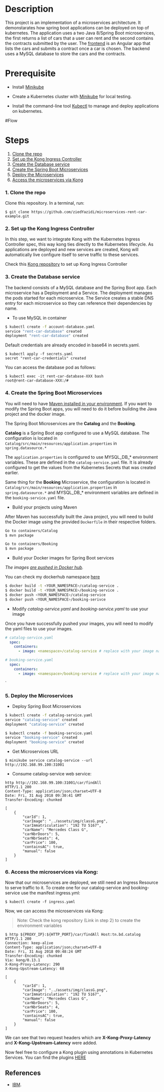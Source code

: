# Description
This project is an implementation of a microservices architecture. It demonstarates how spring boot applications can be deployed on top of kubernetes.
The application uses a two Java 8/Spring Boot microservices, the first returns a list of cars that a user can rent and the second contains the contracts submitted by the user.
The [frontend](https://github.com/ziedYazidi/Dynamic-Form-Generator) is an Angular app that lists the cars and submits a contract once a car is chosen. 
The backend uses a MySQL database to store the cars and the contracts.


# Prerequisite

* Install [Minikube](https://kubernetes.io/docs/tasks/tools/install-kubectl/#install-kubectl)

* Create a Kubernetes cluster with [Minikube](https://kubernetes.io/docs/getting-started-guides/minikube) for local testing.

* Install the command-line tool [Kubectl](https://console.bluemix.net/openwhisk/learn/cli/) to manage and deploy applications on kubernetes.

#Flow

# Steps
1. [Clone the repo](#1-clone-the-repo)
2. [Set up the Kong Ingress Controller](#2-Set-up-the-Kong-Ingress-Controller)
3. [Create the Database service](#3-create-the-database-service)
4. [Create the Spring Boot Microservices](#4-create-the-spring-boot-microservices)
5. [Deploy the Microservices](#5-deploy-the-microservices)
6. [Access the microservices via Kong](#6-Access-the-microservices-via-Kong)

### 1. Clone the repo

Clone this repository. In a terminal, run:

```
$ git clone https://github.com/ziedYazidi/microservices-rent-car-example.git
```

### 2. Set up the Kong Ingress Controller
In this step, we want to integrate Kong with the Kubernetes Ingress Controller spec, this way kong ties directly to the Kubernetes lifecycle. As applications are deployed and new services are created, Kong will automatically live configure itself to serve traffic to these services.

Check this [Kong repository](https://github.com/Kong/kubernetes-ingress-controller/blob/master/deploy/minikube.md) to set up Kong Ingress Controller

### 3. Create the Database service
The backend consists of a MySQL database and the Spring Boot app. Each
microservice has a Deployment and a Service. The deployment manages
the pods started for each microservice. The Service creates a stable
DNS entry for each microservice so they can reference their
dependencies by name.

* To use MySQL in container

```bash
$ kubectl create -f account-database.yaml
service "rent-car-database" created
deployment "rent-car-database" created
```
Default credentials are already encoded in base64 in secrets.yaml.

```
$ kubectl apply -f secrets.yaml
secret "rent-car-credentials" created
```

You can access the database pod as follows:
```
$ kubectl exec -it rent-car-database-XXX bash
root@rent-car-database-XXX:/# 
```

### 4. Create the Spring Boot Microservices
You will need to have [Maven installed in your environment](https://maven.apache.org/index.html).
If you want to modify the Spring Boot apps, you will need to do it before building the Java project and the docker image.

The Spring Boot Microservices are the **Catalog** and the **Booking**.

**Catalog** is a Spring Boot app configured to use a MySQL database. The configuration is located in `Catalog/src/main/resources/application.properties` in `spring.datasource.*`

The `application.properties` is configured to use MYSQL_DB_* environment variables. These are defined in the `catalog-service.yaml` file. It is already configured to get the values from the Kubernetes Secrets that was created earlier.

Same thing for the **Booking** Microservice, the configuration is located in `Catalog/src/main/resources/application.properties` in `spring.datasource.*` and MYSQL_DB_* environment variables are defined in the `booking-service.yaml` file.

* Build your projects using Maven

After Maven has successfully built the Java project, you will need to build the Docker image using the provided `Dockerfile` in their respective folders.

```bash
Go to containers/Catalog
$ mvn package

Go to containers/Booking
$ mvn package

```

* Build your Docker images for Spring Boot services

*The images [are pushed in Docker hub](https://docs.docker.com/datacenter/dtr/2.2/guides/user/manage-images/pull-and-push-images).*

You can check my dockerhub namespace [here](https://hub.docker.com/u/ziedyazidi/)

```bash
$ docker build -t <YOUR_NAMESPACE>/catalog-service .
$ docker build -t <YOUR_NAMESPACE>/booking-service .
$ docker push <YOUR_NAMESPACE>/catalog-service
$ docker push <YOUR_NAMESPACE>/booking-serivce
```

* Modify *catalog-service.yaml* and *booking-service.yaml* to use your image

Once you have successfully pushed your images, you will need to modify the yaml files to use your images.
```yaml
# catalog-service.yaml
  spec:
    containers:
      - image: <namespace>/catalog-service # replace with your image name
```

```yaml
# booking-service.yaml
  spec:
    containers:
      - image: <namespace>/booking-service # replace with your image name
```



`



### 5. Deploy the Microservices

* Deploy Spring Boot Microservices

```bash
$ kubectl create -f catalog-service.yaml
service "catalog-service" created
deployment "catalog-service" created
```

```bash
$ kubectl create -f booking-service.yaml
service "booking-service" created
deployment "booking-service" created
```


* Get Microservices URL
```
$ minikube service catalog-service --url
http://192.168.99.100:31001
```
* Consume catalog-service web service:
```
http http://192.168.99.100:31001/car/findAll
HTTP/1.1 200 
Content-Type: application/json;charset=UTF-8
Date: Fri, 31 Aug 2018 09:30:41 GMT
Transfer-Encoding: chunked

[
    {
        "carId": 1, 
        "carImage": "../assets/img/classG.png", 
        "carImmatriculation": "192 TU 5167", 
        "carName": "Mercedes Class G", 
        "carNbrDoors": 5, 
        "carNbrSeats": 4, 
        "carPrice": 100, 
        "containsAC": true, 
        "manual": false
    }
]
```

### 6. Access the microservices via Kong: 
Now that our microservices are deployed, we still need an Ingress Resource to serve traffic to it. To create one for our catalog-service and booking-service use the manifest ingress.yml:
```
$ kubectl create -f ingress.yaml 
```

Now, we can access the microservices via Kong:
> Note: Check the kong repository (Link in step 2) to create the environment variables
```
$ http ${PROXY_IP}:${HTTP_PORT}/car/findAll Host:tn.bd.catalog
HTTP/1.1 200 
Connection: keep-alive
Content-Type: application/json;charset=UTF-8
Date: Fri, 31 Aug 2018 09:48:24 GMT
Transfer-Encoding: chunked
Via: kong/0.13.1
X-Kong-Proxy-Latency: 290
X-Kong-Upstream-Latency: 68

[
    {
        "carId": 1, 
        "carImage": "../assets/img/classG.png", 
        "carImmatriculation": "192 TU 5167", 
        "carName": "Mercedes Class G", 
        "carNbrDoors": 5, 
        "carNbrSeats": 4, 
        "carPrice": 100, 
        "containsAC": true, 
        "manual": false
    }
]
```
We can see that two request headers which are **X-Kong-Proxy-Latency** and **X-Kong-Upstream-Latency** were added.

Now feel free to configure a Kong plugin using annotations in Kubernetes Services. You can find the plugins [HERE](https://konghq.com/plugins/)




## References
* [IBM](https://github.com/IBM/spring-boot-microservices-on-kubernetes).
